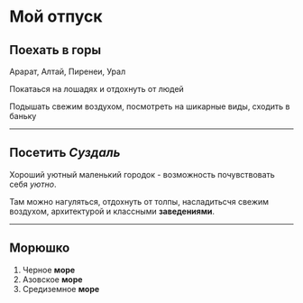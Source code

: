 # Мой отпуск

## Поехать в горы
Арарат, Алтай, Пиренеи, Урал

Покатаься на лошадях и отдохнуть от людей

Подышать свежим воздухом, посмотреть на шикарные виды, сходить в баньку

---
## Посетить **_Суздаль_**
Хороший уютный маленький городок - возможность почувствовать себя *уютно*.

Там можно нагуляться, отдохнуть от толпы, насладитьсчя свежим воздухом, архитектурой и классными __заведениями__.

---
## Морюшко
1. Черное **море**
2. Азовское **море**
3. Средиземное **море**